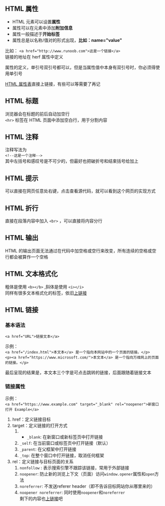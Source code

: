 ## HTML 属性

- HTML 元素可以设置**属性**
- 属性可以在元素中添加**附加信息**
- 属性一般描述于**开始标签**
- 属性总是以名称/值对的形式出现，**比如：name="value"**

比如： `<a href="http://www.runoob.com">这是一个链接</a>`  
链接的地址在 herf 属性中定义

属性的定义，单引号双引号都可以，但是当属性值中本身有双引号时，你必须得使用单引号

[HTML 属性表](https://www.runoob.com/html/html-attributes.html)直接上链接，有些可以等需要了再记

## HTML 标题

浏览器会在标题的前后自动加空行  
`<hr>` 标签在 HTML 页面中添加空白行，用于分割内容

## HTML 注释

注释写法为  
`<!--这是一个注释-->`  
其中左括号和感叹号是不可少的，但最好也把破折号和结束括号给加上

## HTML 提示

可以直接在网页任意处右键，点击查看源代码，就可以看到这个网页的实现方式

## HTML 折行

直接在段落内容中加入 `<br>` ，可以直接将内容分行

## HTML 输出

HTML 的输出页面无法通过在代码中加空格或空行来改变，所有连续的空格或空行都会被算作一个空格

## HTML 文本格式化

粗体是使用 `<b></b>` ,斜体是使用 `<i></i>`  
同样有很多文本格式化的标签，依旧[上链接](https://www.runoob.com/html/html-formatting.html)

## HTML 链接

### 基本语法

`<a href="URL">链接文本</a>`

示例：  
`<a href="/index.html">本文本</a> 是一个指向本网站中的一个页面的链接。</p>`  
`<p><a href="https://www.microsoft.com/">本文本</a> 是一个指向万维网上的页面的链接。</p>`

最后呈现的结果是，本文本三个字是可点击跳转的链接，后面跟随着链接文本

### 链接属性

示例：  
`<a href="https://www.example.com" target="_blank" rel="noopener">新窗口打开 Example</a>`

1. href：定义链接目标
2. target：定义链接的打开方式
	1. - `_blank`: 在新窗口或新标签页中打开链接
	2. `_self`: 在当前窗口或标签页中打开链接（默认）
	3. `_parent`: 在父框架中打开链接
	4. `_top`: 在整个窗口中打开链接，取消任何框架
3. rel：定义链接与目标页面的关系
	1. `nonfollow` : 表示搜索引擎不跟踪该链接，常用于外部链接
	2. `noopener`: 防止新的浏览上下文（页面）访问`window.opener`属性和`open`方法
	3. `noreferrer`: 不发送referer header（即不告诉目标网站你从哪里来的）
	4. `noopener noreferrer`: 同时使用`noopener`和`noreferrer`  
剩下的内容也[上链接](https://www.runoob.com/html/html-links.html)吧